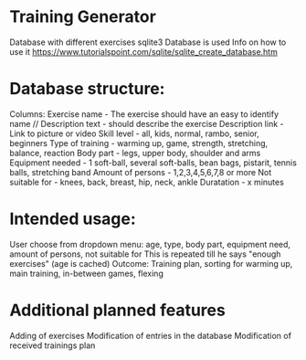 # Training Generator

Database with different exercises
sqlite3 Database is used
Info on how to use it https://www.tutorialspoint.com/sqlite/sqlite_create_database.htm

# Database structure:

Columns:
Exercise name - The exercise should have an easy to identify name //
Description text - should describe the exercise
Description link - Link to picture or video
Skill level - all, kids, normal, rambo, senior, beginners
Type of training - warming up, game, strength, stretching, balance, reaction
Body part - legs, upper body, shoulder and arms
Equipment needed - 1 soft-ball, several soft-balls, bean bags, pistarit, tennis balls, stretching band
Amount of persons - 1,2,3,4,5,6,7,8 or more
Not suitable for - knees, back, breast, hip, neck, ankle
Duratation - x minutes
 

# Intended usage:
User choose from dropdown menu:
age, type, body part, equipment need, amount of persons, not suitable for
This is repeated till he says "enough exercises" (age is cached)
Outcome: Training plan, sorting for warming up, main training, in-between games, flexing

# Additional planned features
Adding of exercises
Modification of entries in the database
Modification of received trainings plan
